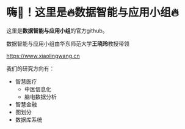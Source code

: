 # 嗨👋！这里是🔥数据智能与应用小组🔥

这里是**数据智能与应用小组**的官方github。

数据智能与应用小组由华东师范大学**王晓玲**教授带领

https://www.xiaolingwang.cn

我们的研究方向有：

- 智慧医疗
  - 中医信息化
  - 脑电数据分析
- 智慧金融
- 图划分
- 数据库系统


<!--
**csxlwang/csxlwang** is a ✨ _special_ ✨ repository because its `README.md` (this file) appears on your GitHub profile.

Here are some ideas to get you started:

- 🔭 I’m currently working on ...
- 🌱 I’m currently learning ...
- 👯 I’m looking to collaborate on ...
- 🤔 I’m looking for help with ...
- 💬 Ask me about ...
- 📫 How to reach me: ...
- 😄 Pronouns: ...
- ⚡ Fun fact: ...
-->
